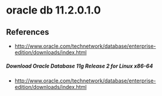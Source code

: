 # oracle db 11.2.0.1.0

## References
* http://www.oracle.com/technetwork/database/enterprise-edition/downloads/index.html

##### Download Oracle Database 11g Release 2 for Linux x86-64
* http://www.oracle.com/technetwork/database/enterprise-edition/downloads/index.html
